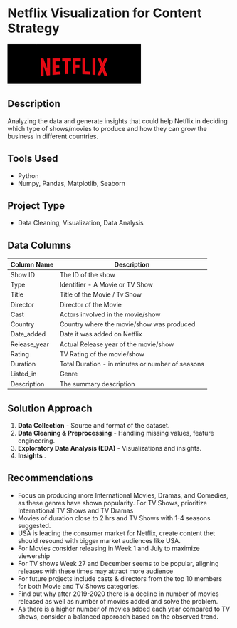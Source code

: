 # Netflix Visualization for Content Strategy

![Project Image](https://github.com/sampath-kothapalli/netflix-visualization/blob/main/python-project-1.png)

## Description
Analyzing the data and generate insights that could help Netflix in deciding which type of shows/movies to produce and how they can grow the business in different countries.

## Tools Used
- Python
- Numpy, Pandas, Matplotlib, Seaborn

## Project Type
- Data Cleaning, Visualization, Data Analysis

## Data Columns
| Column Name | Description |
|------------|-------------|
| Show ID | The ID of the show |
| Type | Identifier - A Movie or TV Show |
| Title | Title of the Movie / Tv Show |
| Director | Director of the Movie |
| Cast | Actors involved in the movie/show |
| Country | Country where the movie/show was produced |
| Date_added | Date it was added on Netflix |
| Release_year | Actual Release year of the movie/show |
| Rating | TV Rating of the movie/show |
| Duration | Total Duration - in minutes or number of seasons |
| Listed_in | Genre |
| Description | The summary description |

## Solution Approach
1. **Data Collection** - Source and format of the dataset.
2. **Data Cleaning & Preprocessing** - Handling missing values, feature engineering.
3. **Exploratory Data Analysis (EDA)** - Visualizations and insights.
4. **Insights** .


## Recommendations
- Focus on producing more International Movies, Dramas, and Comedies, as these genres have shown popularity. For TV Shows, prioritize International TV Shows and TV Dramas
- Movies of duration close to 2 hrs and TV Shows with 1-4 seasons suggested.
- USA is leading the consumer market for Netflix, create content thet should resound with bigger market audiences like USA.
- For Movies consider releasing in Week 1 and July to maximize viewership
- For TV shows Week 27 and December seems to be popular, aligning releases with these times may attract more audience
- For future projects include casts & directors from the top 10 members for both Movie and TV Shows categories.
- Find out why after 2019-2020 there is a decline in number of movies released as well as number of movies added and solve the problem.
- As there is a higher number of movies added each year compared to TV shows, consider a balanced approach based on the observed trend.
